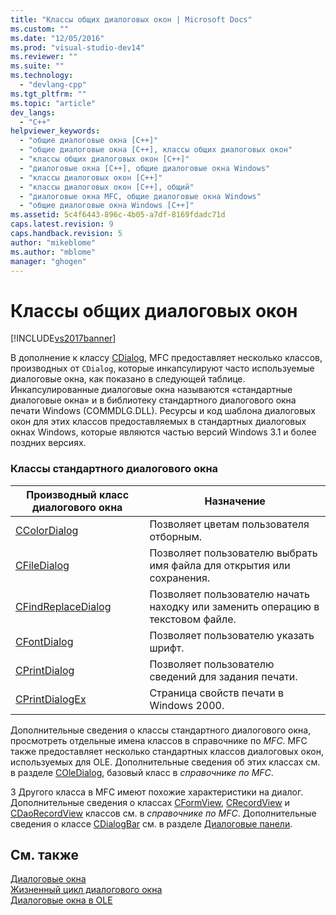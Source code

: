 ```yaml
---
title: "Классы общих диалоговых окон | Microsoft Docs"
ms.custom: ""
ms.date: "12/05/2016"
ms.prod: "visual-studio-dev14"
ms.reviewer: ""
ms.suite: ""
ms.technology: 
  - "devlang-cpp"
ms.tgt_pltfrm: ""
ms.topic: "article"
dev_langs: 
  - "C++"
helpviewer_keywords: 
  - "общие диалоговые окна [C++]"
  - "общие диалоговые окна [C++], классы общих диалоговых окон"
  - "классы общих диалоговых окон [C++]"
  - "диалоговые окна [C++], общие диалоговые окна Windows"
  - "классы диалоговых окон [C++]"
  - "классы диалоговых окон [C++], общий"
  - "диалоговые окна MFC, общие диалоговые окна Windows"
  - "общие диалоговые окна Windows [C++]"
ms.assetid: 5c4f6443-896c-4b05-a7df-8169fdadc71d
caps.latest.revision: 9
caps.handback.revision: 5
author: "mikeblome"
ms.author: "mblome"
manager: "ghogen"
---
```

# Классы общих диалоговых окон
[!INCLUDE[vs2017banner](../assembler/inline/includes/vs2017banner.md)]

В дополнение к классу [CDialog](../mfc/reference/cdialog-class.md), MFC предоставляет несколько классов, производных от `CDialog`, которые инкапсулируют часто используемые диалоговые окна, как показано в следующей таблице.  Инкапсулированные диалоговые окна называются «стандартные диалоговые окна» и в библиотеку стандартного диалогового окна печати Windows \(COMMDLG.DLL\).  Ресурсы и код шаблона диалоговых окон для этих классов предоставляемых в стандартных диалоговых окнах Windows, которые являются частью версий Windows 3.1 и более поздних версиях.  
  
### Классы стандартного диалогового окна  
  
|Производный класс диалогового окна|Назначение|  
|----------------------------------------|----------------|  
|[CColorDialog](../mfc/reference/ccolordialog-class.md)|Позволяет цветам пользователя отборным.|  
|[CFileDialog](../Topic/CFileDialog%20Class.md)|Позволяет пользователю выбрать имя файла для открытия или сохранения.|  
|[CFindReplaceDialog](../Topic/CFindReplaceDialog%20Class.md)|Позволяет пользователю начать находку или заменить операцию в текстовом файле.|  
|[CFontDialog](../mfc/reference/cfontdialog-class.md)|Позволяет пользователю указать шрифт.|  
|[CPrintDialog](../Topic/CPrintDialog%20Class.md)|Позволяет пользователю сведений для задания печати.|  
|[CPrintDialogEx](../mfc/reference/cprintdialogex-class.md)|Страница свойств печати в Windows 2000.|  
  
 Дополнительные сведения о классы стандартного диалогового окна, просмотреть отдельные имена классов в справочнике по *MFC*.  MFC также предоставляет несколько стандартных классов диалоговых окон, используемых для OLE.  Дополнительные сведения об этих классах см. в разделе [COleDialog](../mfc/reference/coledialog-class.md), базовый класс в *справочнике по MFC*.  
  
 3 Другого класса в MFC имеют похожие характеристики на диалог.  Дополнительные сведения о классах [CFormView](../mfc/reference/cformview-class.md), [CRecordView](../mfc/reference/crecordview-class.md) и [CDaoRecordView](../mfc/reference/cdaorecordview-class.md) классов см. в *справочнике по MFC*.  Дополнительные сведения о классе [CDialogBar](../mfc/reference/cdialogbar-class.md) см. в разделе [Диалоговые панели](../mfc/dialog-bars.md).  
  
## См. также  
 [Диалоговые окна](../mfc/dialog-boxes.md)   
 [Жизненный цикл диалогового окна](../mfc/life-cycle-of-a-dialog-box.md)   
 [Диалоговые окна в OLE](../mfc/dialog-boxes-in-ole.md)
